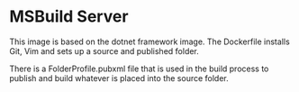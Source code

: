 # MSBuild Server
This image is based on the dotnet framework image. The Dockerfile installs Git, Vim and sets up a source and published folder.  

There is a FolderProfile.pubxml file that is used in the build process to publish and build whatever is placed into the source folder.